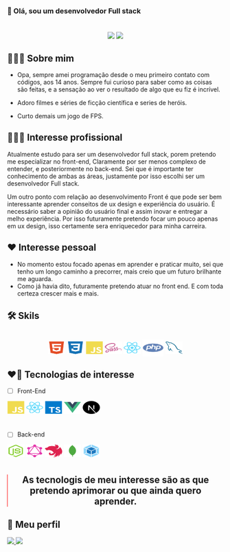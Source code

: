 ### 👋 Olá, sou um desenvolvedor Full stack

#

<div align="center"> 
  <a href = "mailto:erickcorreia727@gmail.com"><img src="https://img.shields.io/badge/-Gmail-%23333?style=for-the-badge&logo=gmail&logoColor=white" target="_blank"></a>
  <a href="https://www.linkedin.com/in/erik-correia-724149192" target="_blank"><img src="https://img.shields.io/badge/-LinkedIn-%230077B5?style=for-the-badge&logo=linkedin&logoColor=white" target="_blank"></a> 
</div>

## 👨🏻‍💻 Sobre mim
- Opa, sempre amei programação desde o meu primeiro contato com códigos,
aos 14 anos. Sempre fui curioso para saber como as coisas são feitas, e a sensação ao ver o resultado de algo que eu fiz é incrível.

- Adoro filmes e séries de ficção científica e series de heróis.

- Curto demais um jogo de FPS.

## 👔👨‍💻 Interesse profissional
  <p> 
   Atualmente estudo para ser um desenvolvedor full stack, porem pretendo me especializar no front-end, Claramente por ser menos complexo de entender, e posteriormente no back-end.
   Sei que é importante ter conhecimento de ambas as áreas, justamente por isso escolhi ser um desenvolvedor Full stack.
  </p>
  <p>
    Um outro ponto com relação ao desenvolvimento Front é que pode ser bem interessante aprender conseitos de ux design e experiência do usuário.
    É necessário saber a opinião do usuário final e assim inovar e entregar a melho experiência. Por isso futuramente pretendo focar um pouco apenas em ux design, isso certamente sera enriquecedor para minha carreira.
  </p>


## ❤️ Interesse pessoal

- No momento estou focado apenas em aprender e praticar muito, sei que tenho um longo caminho a precorrer, mais creio que um futuro brilhante me aguarda.
- Como já havia dito, futuramente pretendo atuar no front end. E com toda certeza crescer mais e mais.

## 🛠️ Skils

<div align="center" style="display: inline_block"><br>
    <img align="center" alt="Erik-HTML" height="30" width="40" src="https://raw.githubusercontent.com/devicons/devicon/master/icons/html5/html5-plain.svg">
  
 <img align="center" alt="Erik-CSS" height="30" width="40" src="https://raw.githubusercontent.com/devicons/devicon/master/icons/css3/css3-plain.svg">
      
 <img align="center" alt="Erik-Js" height="30" width="40" src="https://raw.githubusercontent.com/devicons/devicon/master/icons/javascript/javascript-plain.svg">
  
 <img align="center" alt="Erik-React" height="30" width="40" src="https://raw.githubusercontent.com/devicons/devicon/master/icons/sass/sass-original.svg">
  
 <img align="center" alt="Erik-React" height="30" width="40" src="https://raw.githubusercontent.com/devicons/devicon/master/icons/react/react-original.svg">
  
 <img align="center" alt="Erik-React" height="40" width="50" src="https://raw.githubusercontent.com/devicons/devicon/master/icons/php/php-plain.svg">
  
 <img align="center" alt="Erik-React" height="30" width="40" src="https://raw.githubusercontent.com/devicons/devicon/master/icons/mysql/mysql-original.svg">
</div>


## ❤📖 Tecnologias de interesse

- [ ] Front-End </h3>

<div>
   <img align="center" alt="Erik-js" height="30" width="40" src="https://raw.githubusercontent.com/devicons/devicon/master/icons/javascript/javascript-plain.svg">
     <img align="center" alt="Erik-react" height="30" width="40" src="https://raw.githubusercontent.com/devicons/devicon/master/icons/react/react-original.svg">
   <img align="center" alt="Erik-typescript" height="30" width="40" src="https://raw.githubusercontent.com/devicons/devicon/master/icons/typescript/typescript-original.svg"> 
   <img align="center" alt="Erik-vue" height="30" width="40" src="https://raw.githubusercontent.com/devicons/devicon/master/icons/vuejs/vuejs-original.svg">
   <img align="center" alt="Erik-nextjs" height="30" width="40" src="https://raw.githubusercontent.com/devicons/devicon/master/icons/nextjs/nextjs-original.svg"> 
</div>

#

- [ ] Back-end

<div>
   <img align="center" alt="Erik-nodejs" height="30" width="40" src="https://raw.githubusercontent.com/devicons/devicon/master/icons/nodejs/nodejs-plain.svg">
   <img align="center" alt="Erik-graphql" height="30" width="40" src="https://raw.githubusercontent.com/devicons/devicon/master/icons/graphql/graphql-plain.svg">
   <img align="center" alt="Erik-webpack" height="30" width="40" src="https://raw.githubusercontent.com/devicons/devicon/master/icons/nestjs/nestjs-plain.svg">  
   <img align="center" alt="Erik-webpack" height="30" width="40" src="https://raw.githubusercontent.com/devicons/devicon/master/icons/mongodb/mongodb-plain.svg">
  <img align="center" alt="Erik-webpack" height="30" width="40" src="https://raw.githubusercontent.com/devicons/devicon/master/icons/webpack/webpack-original.svg"> 
</div>

#

## <p align="center" style="border-left: 1px solid red;"> As tecnologis de meu interesse são as que pretendo aprimorar ou que ainda quero aprender.</p>

## 🚀 Meu perfil

 <div>
  <a href="https://github.com/ErikCorreia">
  <img height="180em" src="https://github-readme-stats.vercel.app/api?username=ErikCorreia&show_icons=true&theme=slateorange&include_all_commits=true&count_private=true"/>
  <img height="180em" src="https://github-readme-stats.vercel.app/api/top-langs/?username=ErikCorreia&layout=compact&langs_count=16&theme=slateorange "/>

</div> 
